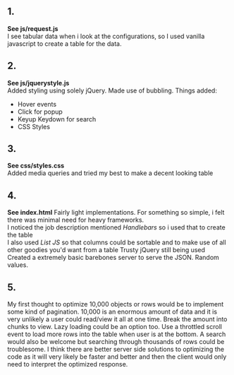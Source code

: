 ## 1.
**See js/request.js**  
I see tabular data when i look at the configurations, so I used vanilla javascript to create a table for the data.

## 2.
**See js/jquerystyle.js**  
Added styling using solely jQuery. Made use of bubbling.
Things added:
* Hover events
* Click for popup
* Keyup Keydown for search
* CSS Styles

## 3.
**See css/styles.css**  
Added media queries and tried my best to make a decent looking table

## 4.
**See index.html** 
Fairly light implementations. For something so simple, i felt there was minimal need for heavy frameworks.  
I noticed the job description mentioned *Handlebars* so i used that to create the table  
I also used *List JS* so that columns could be sortable and to make use of all other goodies you'd want from a table
Trusty jQuery still being used
Created a extremely basic barebones server to serve the JSON. Random values.

## 5.
My first thought to optimize 10,000 objects or rows would be to implement some kind of pagination. 10,000 is an enormous amount of data and it is very unlikely a user could read/view it all at one time. Break the amount into chunks to view. Lazy loading could be an option too. Use a throttled scroll event to load more rows into the table when user is at the bottom. A search would also be welcome but searching through thousands of rows could be troublesome. 
	I think there are better server side solutions to optimizing the code as it will very likely be faster and better and then the client would only need to interpret the optimized response.
